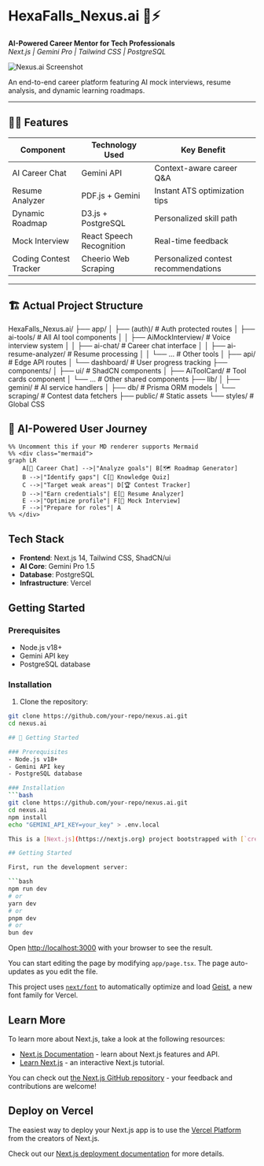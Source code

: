 # HexaFalls_Nexus.ai 🔮⚡

**AI-Powered Career Mentor for Tech Professionals**  
*Next.js | Gemini Pro | Tailwind CSS | PostgreSQL*

![Nexus.ai Screenshot](https://via.placeholder.com/1200x600/1e1b4b/9d174d?text=HexaFalls+Nexus.AI+Demo)

An end-to-end career platform featuring AI mock interviews, resume analysis, and dynamic learning roadmaps.

---

## 🧙‍♂️ Features
| Component               | Technology Used          | Key Benefit |
|-------------------------|--------------------------|-------------|
| AI Career Chat          | Gemini API               | Context-aware career Q&A |
| Resume Analyzer         | PDF.js + Gemini          | Instant ATS optimization tips |
| Dynamic Roadmap         | D3.js + PostgreSQL       | Personalized skill path |
| Mock Interview          | React Speech Recognition | Real-time feedback |
| Coding Contest Tracker  | Cheerio Web Scraping     | Personalized contest recommendations |

---

## 🏗️ Actual Project Structure
HexaFalls_Nexus.ai/
├── app/
│ ├── (auth)/ # Auth protected routes
│ ├── ai-tools/ # All AI tool components
│ │ ├── AiMockInterview/ # Voice interview system
│ │ ├── ai-chat/ # Career chat interface
│ │ ├── ai-resume-analyzer/ # Resume processing
│ │ └── ... # Other tools
│ ├── api/ # Edge API routes
│ └── dashboard/ # User progress tracking
├── components/
│ ├── ui/ # ShadCN components
│ ├── AiToolCard/ # Tool cards component
│ └── ... # Other shared components
├── lib/
│ ├── gemini/ # AI service handlers
│ ├── db/ # Prisma ORM models
│ └── scraping/ # Contest data fetchers
├── public/ # Static assets
└── styles/ # Global CSS

## 🔗 AI-Powered User Journey

```mermaid
%% Uncomment this if your MD renderer supports Mermaid
%% <div class="mermaid">
graph LR
    A[🔮 Career Chat] -->|"Analyze goals"| B[🗺️ Roadmap Generator]
    B -->|"Identify gaps"| C[🧠 Knowledge Quiz]
    C -->|"Target weak areas"| D[🏆 Contest Tracker]
    D -->|"Earn credentials"| E[📜 Resume Analyzer]
    E -->|"Optimize profile"| F[🎤 Mock Interview]
    F -->|"Prepare for roles"| A
%% </div>
```
## Tech Stack

- **Frontend**: Next.js 14, Tailwind CSS, ShadCN/ui
- **AI Core**: Gemini Pro 1.5
- **Database**: PostgreSQL
- **Infrastructure**: Vercel

## Getting Started

### Prerequisites

- Node.js v18+
- Gemini API key
- PostgreSQL database

### Installation

1. Clone the repository:
```bash
git clone https://github.com/your-repo/nexus.ai.git
cd nexus.ai

## 🚀 Getting Started

### Prerequisites
- Node.js v18+
- Gemini API key
- PostgreSQL database

### Installation
```bash
git clone https://github.com/your-repo/nexus.ai.git
cd nexus.ai
npm install
echo "GEMINI_API_KEY=your_key" > .env.local

This is a [Next.js](https://nextjs.org) project bootstrapped with [`create-next-app`](https://nextjs.org/docs/app/api-reference/cli/create-next-app).

## Getting Started

First, run the development server:

```bash
npm run dev
# or
yarn dev
# or
pnpm dev
# or
bun dev
```

Open [http://localhost:3000](http://localhost:3000) with your browser to see the result.

You can start editing the page by modifying `app/page.tsx`. The page auto-updates as you edit the file.

This project uses [`next/font`](https://nextjs.org/docs/app/building-your-application/optimizing/fonts) to automatically optimize and load [Geist](https://vercel.com/font), a new font family for Vercel.

## Learn More

To learn more about Next.js, take a look at the following resources:

- [Next.js Documentation](https://nextjs.org/docs) - learn about Next.js features and API.
- [Learn Next.js](https://nextjs.org/learn) - an interactive Next.js tutorial.

You can check out [the Next.js GitHub repository](https://github.com/vercel/next.js) - your feedback and contributions are welcome!

## Deploy on Vercel

The easiest way to deploy your Next.js app is to use the [Vercel Platform](https://vercel.com/new?utm_medium=default-template&filter=next.js&utm_source=create-next-app&utm_campaign=create-next-app-readme) from the creators of Next.js.

Check out our [Next.js deployment documentation](https://nextjs.org/docs/app/building-your-application/deploying) for more details.

